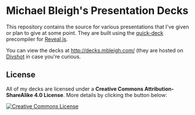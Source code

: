 # Michael Bleigh's Presentation Decks

This repository contains the source for various presentations that
I've given or plan to give at some point. They are built using the
[quick-deck](https://github.com/divshot/quick-deck) precompiler
for [Reveal.js](http://lab.hakim.se/reveal-js/).

You can view the decks at http://decks.mbleigh.com/ (they are hosted
on [Divshot](http://www.divshot.com) in case you're curious.

## License

All of my decks are licensed under a **Creative Commons
Attribution-ShareAlike 4.0 License**. More details by clicking the
button below:

<a rel="license" href="http://creativecommons.org/licenses/by-sa/4.0/"><img alt="Creative Commons License" style="border-width:0" src="http://i.creativecommons.org/l/by-sa/4.0/88x31.png" /></a>